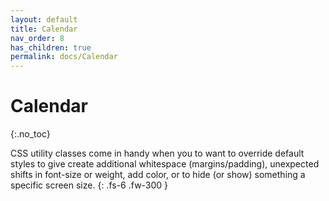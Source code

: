```yaml
---
layout: default
title: Calendar
nav_order: 8
has_children: true
permalink: docs/Calendar
---
```


# Calendar
{:.no_toc}

CSS utility classes come in handy when you to want to override default styles to give create additional whitespace (margins/padding), unexpected shifts in font-size or weight, add color, or to hide (or show) something a specific screen size.
{: .fs-6 .fw-300 }
